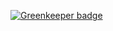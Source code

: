 
[![Greenkeeper badge](https://badges.greenkeeper.io/basarat/demo-jest.svg)](https://greenkeeper.io/)
